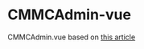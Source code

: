 # CMMCAdmin-vue

CMMCAdmin.vue based on [this article](https://medium.com/js-dojo/how-to-configure-webpack-4-with-vuejs-a-complete-guide-209e943c4772)
